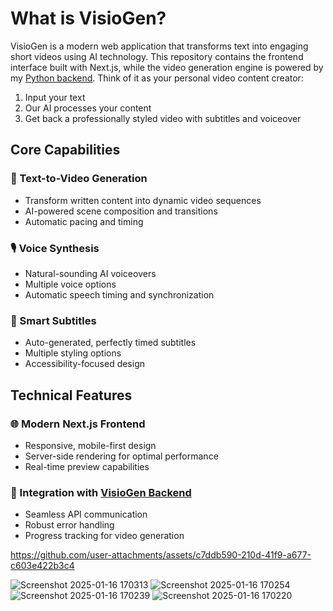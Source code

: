 
# What is VisioGen?

VisioGen is a modern web application that transforms text into engaging short videos using AI technology. This repository contains the frontend interface built with Next.js, while the video generation engine is powered by my [Python backend](https://github.com/BigDexx/VisioGen). Think of it as your personal video content creator:

1. Input your text
2. Our AI processes your content
3. Get back a professionally styled video with subtitles and voiceover

## Core Capabilities

### 🎥 Text-to-Video Generation
- Transform written content into dynamic video sequences
- AI-powered scene composition and transitions
- Automatic pacing and timing

### 🎙️ Voice Synthesis
- Natural-sounding AI voiceovers
- Multiple voice options
- Automatic speech timing and synchronization

### 📝 Smart Subtitles
- Auto-generated, perfectly timed subtitles
- Multiple styling options
- Accessibility-focused design

## Technical Features

### 🌐 Modern Next.js Frontend
- Responsive, mobile-first design
- Server-side rendering for optimal performance
- Real-time preview capabilities

### 🔄 Integration with [VisioGen Backend](https://github.com/BigDexx/VisioGen)
- Seamless API communication
- Robust error handling
- Progress tracking for video generation
  

https://github.com/user-attachments/assets/c7ddb590-210d-41f9-a677-c603e422b3c4


![Screenshot 2025-01-16 170313](https://github.com/user-attachments/assets/33a466b5-198a-4773-8459-d2b5a45402d0)
![Screenshot 2025-01-16 170254](https://github.com/user-attachments/assets/6591d2c5-d5c6-4bb3-a3a4-ee0d1cb95c0f)
![Screenshot 2025-01-16 170239](https://github.com/user-attachments/assets/2d87b87b-84d0-44c4-ac66-bc4db4b7a6c4)
![Screenshot 2025-01-16 170220](https://github.com/user-attachments/assets/5dedbecd-d10b-459a-9799-f89b3b65a03c)
